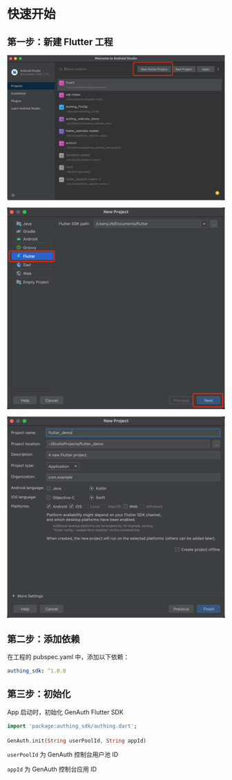 # 快速开始

<LastUpdated/>

## 第一步：新建 Flutter 工程

![](./images/create_project1.png)

![](./images/create_project2.png)

![](./images/create_project3.png)

## 第二步：添加依赖

在工程的 pubspec.yaml 中，添加以下依赖：

```yaml
authing_sdk: ^1.0.0
```

## 第三步：初始化

App 启动时，初始化 GenAuth Flutter SDK

```dart
import 'package:authing_sdk/authing.dart';

GenAuth.init(String userPoolId, String appId)
```

`userPoolId` 为 GenAuth 控制台用户池 ID

`appId` 为 GenAuth 控制台应用 ID
